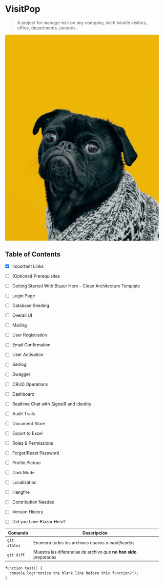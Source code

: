 # VisitPop
> A project for manage visit on any company, wich handle visitors, office, departments, persons.

![Test Image 1](https://github.com/ferurbi2000/VisitPop/blob/master/VisitPop.MVC/wwwroot/assets/img/dogs/image2.jpeg)

## Table of Contents
- [x] Important Links
- [ ] \(Optional) Prerequisites
- [ ] Getting Started With Blazor Hero – Clean Architecture Template
- [ ] Login Page
- [ ] Database Seeding
- [ ] Overall UI
- [ ] Mailing
- [ ] User Registration
- [ ] Email Confirmation
- [ ] User Activation
- [ ] Serilog
- [ ] Swagger
- [ ] CRUD Operations
- [ ] Dashboard
- [ ] Realtime Chat with SignalR and Identity
- [ ] Audit Trails
- [ ] Document Store
- [ ] Export to Excel
- [ ] Roles & Permissions
- [ ] Forgot/Reset Password
- [ ] Profile Picture
- [ ] Dark Mode
- [ ] Localization
- [ ] Hangfire
- [ ] Contribution Needed
- [ ] Version History
- [ ] Did you Love Blazor Hero?


| Comando | Descripción |
| --- | --- |
| `git status` | Enumera todos los archivos *nuevos o modificados* |
| `git diff` | Muestra las diferencias de archivo que **no han sido** preparadas |

```
function test() {
  console.log("notice the blank line before this function?");
}
```
